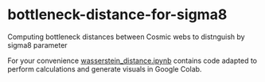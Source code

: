 # bottleneck-distance-for-sigma8
Computing bottleneck distances between Cosmic webs to distnguish by sigma8 parameter

For your convenience [wasserstein_distance.ipynb](https://colab.research.google.com/github/mtsizh/bottleneck-distance-for-sigma8/blob/main/wasserstein_distance.ipynb) contains code adapted to perform calculations and generate visuals in Google Colab.
